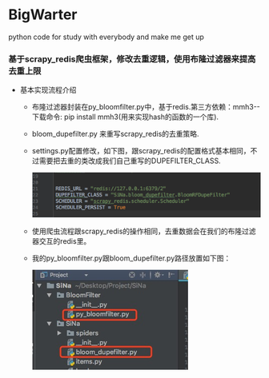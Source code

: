 # BigWarter
python code for study with everybody and make me get up
### 基于scrapy_redis爬虫框架，修改去重逻辑，使用布隆过滤器来提高去重上限
- 基本实现流程介绍
  - 布隆过滤器封装在py_bloomfilter.py中，基于redis.第三方依赖：mmh3--下载命令: pip install mmh3(用来实现hash的函数的一个库).
  - bloom_dupefilter.py 来重写scrapy_redis的去重策略.
  - settings.py配置修改，如下图，跟scrapy_redis的配置格式基本相同，不过需要把去重的类改成我们自己重写的DUPEFILTER_CLASS.
  
    ![image](https://github.com/NewPersonNew/BigWarter/blob/master/screenshots/image.png)
  
    
  - 使用爬虫流程跟scrapy_redis的操作相同，去重数据会在我们的布隆过滤器交互的redis里。
  - 我的py_bloomfilter.py跟bloom_dupefilter.py路径放置如下图：
    
    ![image](https://github.com/NewPersonNew/BigWarter/blob/master/screenshots/image1.png)
